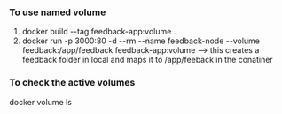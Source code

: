 ### To use named volume
1. docker build --tag feedback-app:volume .
2. docker run -p 3000:80 -d --rm --name feedback-node --volume feedback:/app/feedback feedback-app:volume   --> this creates a feedback folder in local and maps it to /app/feeback
in the conatiner

### To check the active volumes
docker volume ls